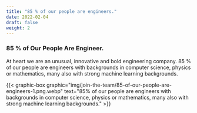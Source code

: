 ```yaml
---
title: "85 % of our people are engineers."
date: 2022-02-04
draft: false
weight: 2
---
```


### 85 % of Our People Are Engineer.

At heart we are an unusual, innovative and bold engineering company. 85 % of our people are engineers with backgrounds in computer science, physics or mathematics, many also with strong machine learning backgrounds.

{{< graphic-box graphic="img/join-the-team/85-of-our-people-are-engineers-1.png.webp" text="85% of our people are engineers with backgrounds in computer science, physics or mathematics, many also with strong machine learning backgrounds." >}}

